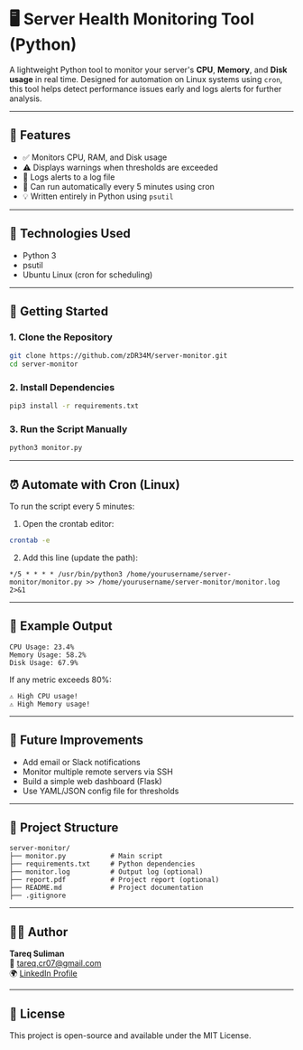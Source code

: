 # 🖥️ Server Health Monitoring Tool (Python)

A lightweight Python tool to monitor your server's **CPU**, **Memory**, and **Disk usage** in real time. Designed for automation on Linux systems using `cron`, this tool helps detect performance issues early and logs alerts for further analysis.

---

## 📌 Features

- ✅ Monitors CPU, RAM, and Disk usage
- ⚠️ Displays warnings when thresholds are exceeded
- 📝 Logs alerts to a log file
- 🔁 Can run automatically every 5 minutes using cron
- 💡 Written entirely in Python using `psutil`

---

## 🧰 Technologies Used

- Python 3
- psutil
- Ubuntu Linux (cron for scheduling)

---

## 🚀 Getting Started

### 1. Clone the Repository
```bash
git clone https://github.com/zDR34M/server-monitor.git
cd server-monitor
```

### 2. Install Dependencies
```bash
pip3 install -r requirements.txt
```

### 3. Run the Script Manually
```bash
python3 monitor.py
```

---

## ⏰ Automate with Cron (Linux)

To run the script every 5 minutes:

1. Open the crontab editor:
```bash
crontab -e
```

2. Add this line (update the path):
```
*/5 * * * * /usr/bin/python3 /home/yourusername/server-monitor/monitor.py >> /home/yourusername/server-monitor/monitor.log 2>&1
```

---

## 📄 Example Output

```
CPU Usage: 23.4%
Memory Usage: 58.2%
Disk Usage: 67.9%
```

If any metric exceeds 80%:

```
⚠️ High CPU usage!
⚠️ High Memory usage!
```

---

## 🔧 Future Improvements

- Add email or Slack notifications
- Monitor multiple remote servers via SSH
- Build a simple web dashboard (Flask)
- Use YAML/JSON config file for thresholds

---

## 📂 Project Structure

```
server-monitor/
├── monitor.py           # Main script
├── requirements.txt     # Python dependencies
├── monitor.log          # Output log (optional)
├── report.pdf           # Project report (optional)
├── README.md            # Project documentation
├── .gitignore
```

---

## 👨‍💻 Author

**Tareq Suliman**  
📧 tareq.cr07@gmail.com  
🌍 [LinkedIn Profile](https://www.linkedin.com/in/tareq-suliman/)

---

## 📄 License

This project is open-source and available under the MIT License.
